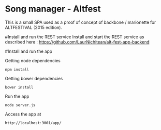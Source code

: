 # Song manager - Altfest
This is a small SPA used as a proof of concept of backbone / marionette for ALTFESTIVAL (2015 edition). 

#Install and run the REST service
Install and start the REST service as described here : https://github.com/LaurNichitean/alt-fest-app-backend

#Install and run the app

Getting node dependencies
```
npm install
```

Getting bower dependencies
```
bower install
```

Run the app
```
node server.js
```

Access the app at
```
http://localhost:3001/app/
```
